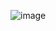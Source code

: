 ![image](https://user-images.githubusercontent.com/63789702/188311103-b05dca44-001b-42e5-81de-3d0ccc344c73.png)
